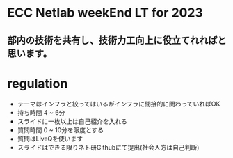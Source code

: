 # ECC Netlab weekEnd LT for 2023

## 部内の技術を共有し、技術力工向上に役立てれればと思います。

# regulation
- テーマはインフラと絞ってはいるがインフラに間接的に関わっていればOK
- 持ち時間 4 ~ 6分
- スライドに一枚以上は自己紹介を入れる
- 質問時間 0 ~ 10分を限度とする
- 質問はLiveQを使います
- スライドはできる限りネト研Githubにて提出(社会人方は自己判断)
